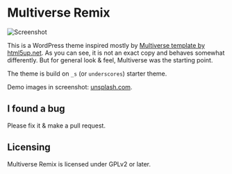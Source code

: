 Multiverse Remix
================

![](https://u1854629.dl.dropboxusercontent.com/u/1854629/multiverse-screenshot.png "Screenshot")

This is a WordPress theme inspired mostly by [Multiverse template by html5up.net](https://html5up.net/multiverse). As you can see, it is not an exact copy and behaves somewhat differently. But for general look & feel, Multiverse was the starting point.

The theme is build on `_s` (or `underscores`) starter theme.

Demo images in screenshot: [unsplash.com](https://unsplash.com).


I found a bug
-------------

Please fix it & make a pull request.


Licensing
---------

Multiverse Remix is licensed under GPLv2 or later.

